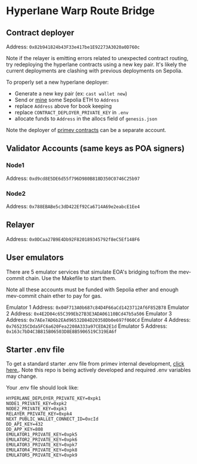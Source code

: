 # Hyperlane Warp Route Bridge

## Contract deployer

Address:    `0x82b941824b43F33e417be1E92273A3020a0D760c`

Note if the relayer is emitting errors related to unexpected contract routing, try redeploying the hyperlane contracts using a new key pair. It's likely the current deployments are clashing with previous deployments on Sepolia.

To properly set a new hyperlane deployer:
* Generate a new key pair (ex: `cast wallet new`)
* Send or [mine](https://sepolia-faucet.pk910.de/) some Sepolia ETH to `Address`
* replace `Address` above for book keeping
* replace `CONTRACT_DEPLOYER_PRIVATE_KEY` in `.env`
* allocate funds to `Address` in the allocs field of `genesis.json`

Note the deployer of [primev contracts](https://github.com/primevprotocol/contracts) can be a separate account.

## Validator Accounts (same keys as POA signers)

### Node1

Address:     `0xd9cd8E5DE6d55f796D980B818D350C0746C25b97`

### Node2

Address:     `0x788EBABe5c3dD422Ef92Ca6714A69e2eabcE1Ee4`

## Relayer

Address:     `0x0DCaa27B9E4Db92F820189345792f8eC5Ef148F6`

## User emulators

There are 5 emulator services that simulate EOA's bridging to/from the mev-commit chain. Use the Makefile to start them. 

Note all these accounts must be funded with Sepolia ether and enough mev-commit chain ether to pay for gas.

Emulator 1 Address: `0x04F713A0b687c84D4F66aCd1423712Af6F852B78`
Emulator 2 Address: `0x4E2D04c65C399Eb27B3E3ADA06110BCd47b5a506`
Emulator 3 Address: `0x7AEe7AD6b2EAd96532D84D20358Db0e697f060Cd`
Emulator 4 Address: `0x765235CDda5FC6a620Fea2208A333a97CEDA2E1d`
Emulator 5 Address: `0x163c7bD4C3B815B06503D8E8B5906519C319EA6f`

## Starter .env file
To get a standard starter .env file from primev internal development, [click here.](https://www.notion.so/Private-keys-and-env-for-settlement-layer-245a4f3f4fe040a7b72a6be91131d9c2?pvs=4). Note this repo is being actively developed and required .env variables may change.

Your .env file should look like:

```
HYPERLANE_DEPLOYER_PRIVATE_KEY=0xpk1
NODE1_PRIVATE_KEY=0xpk2
NODE2_PRIVATE_KEY=0xpk3
RELAYER_PRIVATE_KEY=0xpk4
NEXT_PUBLIC_WALLET_CONNECT_ID=0xcId
DD_API_KEY=432
DD_APP_KEY=808
EMULATOR1_PRIVATE_KEY=0xpk5
EMULATOR2_PRIVATE_KEY=0xpk6
EMULATOR3_PRIVATE_KEY=0xpk7
EMULATOR4_PRIVATE_KEY=0xpk8
EMULATOR5_PRIVATE_KEY=0xpk9
```

